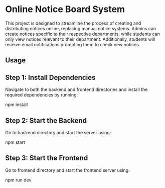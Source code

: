 # Online Notice Board System

This project is designed to streamline the process of creating and distributing notices online, replacing manual notice systems. Admins can create notices specific to their respective departments, while students can only view notices relevant to their department. Additionally, students will receive email notifications prompting them to check new notices.

## Usage

## Step 1: Install Dependencies
Navigate to both the backend and frontend directories and install the required dependencies by running:

npm install

## Step 2: Start the Backend
Go to backend directory and start the server using:

npm start

## Step 3: Start the Frontend
Go to frontend directory and start the frontend server using:

npm run dev